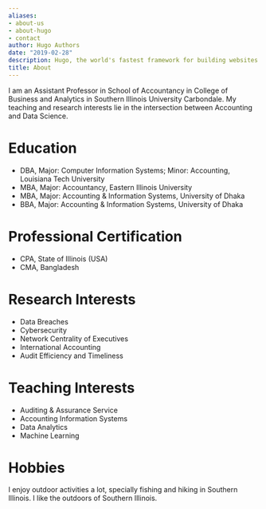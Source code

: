 ```yaml
---
aliases:
- about-us
- about-hugo
- contact
author: Hugo Authors
date: "2019-02-28"
description: Hugo, the world's fastest framework for building websites
title: About
---
```


I am an Assistant Professor in School of Accountancy in College of Business and Analytics in Southern Illinois University Carbondale. My teaching and research interests lie in the intersection between Accounting and Data Science. 

# Education 

* DBA, Major: Computer Information Systems; Minor: Accounting, Louisiana Tech University
* MBA, Major: Accountancy, Eastern Illinois University
* MBA, Major: Accounting & Information Systems, University of Dhaka 
* BBA, Major: Accounting & Information Systems, University of Dhaka

# Professional Certification

* CPA, State of Illinois (USA) 
* CMA, Bangladesh 

# Research Interests 

* Data Breaches
* Cybersecurity
* Network Centrality of Executives
* International Accounting
* Audit Efficiency and Timeliness


# Teaching Interests 

* Auditing & Assurance Service 
* Accounting Information Systems 
* Data Analytics 
* Machine Learning 


# Hobbies 

I enjoy outdoor activities a lot, specially fishing and hiking in Southern Illinois. I like the outdoors of Southern Illinois.

